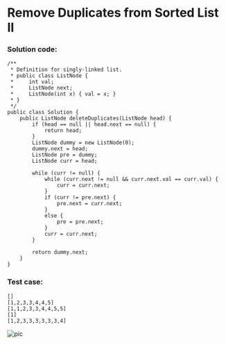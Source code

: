 # Remove Duplicates from Sorted List II 
### Solution code:
```
/**
 * Definition for singly-linked list.
 * public class ListNode {
 *     int val;
 *     ListNode next;
 *     ListNode(int x) { val = x; }
 * }
 */
public class Solution {
    public ListNode deleteDuplicates(ListNode head) {
        if (head == null || head.next == null) {
            return head;
        }
        ListNode dummy = new ListNode(0);
        dummy.next = head;
        ListNode pre = dummy;
        ListNode curr = head;

        while (curr != null) {
            while (curr.next != null && curr.next.val == curr.val) {
                curr = curr.next;
            }
            if (curr != pre.next) {
                pre.next = curr.next;
            } 
            else {
                pre = pre.next;
            }
            curr = curr.next;
        }
        
        return dummy.next;
    }
}
```

### Test case:
```
[]
[1,2,3,3,4,4,5]
[1,1,2,3,3,4,4,5,5]
[1]
[1,2,3,3,3,3,3,3,4]
```

![pic](https://github.com/hpnhxxwn/cs501/blob/master/week1/%E5%B1%8F%E5%B9%95%E5%BF%AB%E7%85%A7%202017-06-04%20%E4%B8%8B%E5%8D%884.46.50.png?raw=true)
